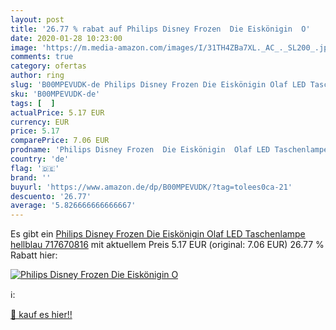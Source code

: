 ```yaml
---
layout: post
title: '26.77 % rabat auf Philips Disney Frozen  Die Eiskönigin  O'
date: 2020-01-28 10:23:00
image: 'https://m.media-amazon.com/images/I/31TH4ZBa7XL._AC_._SL200_.jpg'
comments: true
category: ofertas
author: ring
slug: 'B00MPEVUDK-de Philips Disney Frozen Die Eiskönigin Olaf LED Taschenlampe...'
sku: 'B00MPEVUDK-de'
tags: [  ]
actualPrice: 5.17 EUR
currency: EUR
price: 5.17
comparePrice: 7.06 EUR
prodname: 'Philips Disney Frozen  Die Eiskönigin  Olaf LED Taschenlampe  hellblau  717670816'
country: 'de'
flag: '🇩🇪'
brand: ''
buyurl: 'https://www.amazon.de/dp/B00MPEVUDK/?tag=tolees0ca-21'
descuento: '26.77'
average: '5.826666666666667'
---
```


Es gibt ein [Philips Disney Frozen  Die Eiskönigin  Olaf LED Taschenlampe  hellblau  717670816](https://www.amazon.de/dp/B00MPEVUDK/?tag=tolees0ca-21) mit aktuellem Preis 5.17 EUR (original: 7.06 EUR) 26.77 % Rabatt hier:

[![Philips Disney Frozen  Die Eiskönigin  O](https://m.media-amazon.com/images/I/31TH4ZBa7XL._AC_._SL200_.jpg)](https://www.amazon.de/dp/B00MPEVUDK/?tag=tolees0ca-21)

ℹ️:


[🛒 kauf es hier!!](https://www.amazon.de/dp/B00MPEVUDK/?tag=tolees0ca-21)
